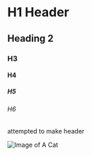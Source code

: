 # H1 Header
## Heading 2
### H3
#### H4
##### H5
###### H6

attempted to make header 


![Image of A Cat](https://media.4-paws.org/9/c/9/7/9c97c38666efa11b79d94619cc1db56e8c43d430/Molly_006-2829x1886-2726x1886-1920x1328.jpg)

